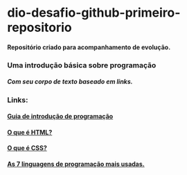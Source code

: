 # dio-desafio-github-primeiro-repositorio
#### Repositório criado para acompanhamento de evolução.

### Uma introdução básica sobre programação
#####  Com seu corpo de texto baseado em links.

### Links:
#### [Guia de introdução de programação](https://www.treinaweb.com.br/blog/guia-de-introducao-a-programacao)
#### [O que é HTML?](https://www.hostinger.com.br/tutoriais/o-que-e-html-conceitos-basicos)
#### [O que é CSS?](https://www.hostinger.com.br/tutoriais/o-que-e-css-guia-basico-de-css)
#### [As 7 linguagens de programação mais usadas.](https://www.hashtagtreinamentos.com/linguagens-de-programacao?gclid=CjwKCAjwquWVBhBrEiwAt1KmwmwdIhaKKn62UNniu_INJa2ZhGtuoTtn-csmsCF8Wx_7ziOBM5kr9RoCjGgQAvD_BwE)
